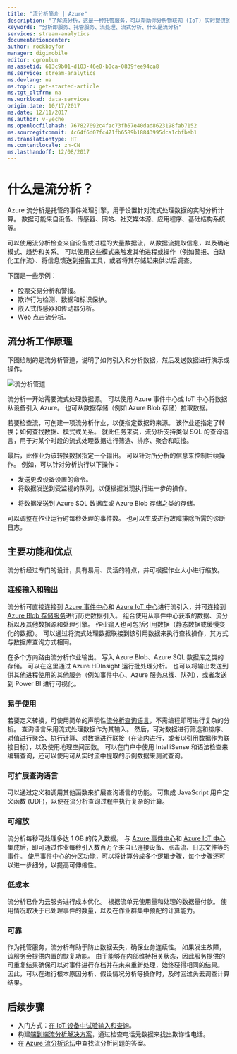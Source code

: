 ```yaml
---
title: "流分析简介 | Azure"
description: "了解流分析，这是一种托管服务，可以帮助你分析物联网 (IoT) 实时提供的流式数据。"
keywords: "分析即服务、托管服务、流处理、流式分析、什么是流分析"
services: stream-analytics
documentationcenter: 
author: rockboyfor
manager: digimobile
editor: cgronlun
ms.assetid: 613c9b01-d103-46e0-b0ca-0839fee94ca8
ms.service: stream-analytics
ms.devlang: na
ms.topic: get-started-article
ms.tgt_pltfrm: na
ms.workload: data-services
origin.date: 10/17/2017
ms.date: 12/11/2017
ms.author: v-yeche
ms.openlocfilehash: 767827092c4fac73fb57e40dad8623198fab7152
ms.sourcegitcommit: 4c64f6d07fc471fb6589b18843995dca1cbfbeb1
ms.translationtype: HT
ms.contentlocale: zh-CN
ms.lasthandoff: 12/08/2017
---
```

# <a name="what-is-stream-analytics"></a>什么是流分析？

Azure 流分析是托管的事件处理引擎，用于设置针对流式处理数据的实时分析计算。 数据可能来自设备、传感器、网站、社交媒体源、应用程序、基础结构系统等。 

可以使用流分析检查来自设备或进程的大量数据流，从数据流提取信息，以及确定模式、趋势和关系。 可以使用这些模式来触发其他进程或操作（例如警报、自动化工作流）、将信息馈送到报告工具，或者将其存储起来供以后调查。 

下面是一些示例：

* 股票交易分析和警报。
* 欺诈行为检测、数据和标识保护。 
* 嵌入式传感器和传动器分析。
* Web 点击流分析。

## <a name="how-does-stream-analytics-work"></a>流分析工作原理

下图绘制的是流分析管道，说明了如何引入和分析数据，然后发送数据进行演示或操作。 

![流分析管道](./media/stream-analytics-introduction/stream_analytics_intro_pipeline.png)

流分析一开始需要流式处理数据源。 可以使用 Azure 事件中心或 IoT 中心将数据从设备引入 Azure。 也可从数据存储（例如 Azure Blob 存储）拉取数据。 

若要检查流，可创建一项流分析作业，以便指定数据的来源。 该作业还指定了转换；如何查找数据、模式或关系。 就此任务来说，流分析支持类似 SQL 的查询语言，用于对某个时段的流式处理数据进行筛选、排序、聚合和联接。

最后，此作业为该转换数据指定一个输出。 可以针对所分析的信息来控制后续操作。 例如，可以针对分析执行以下操作：

* 发送更改设备设置的命令。 
* 将数据发送到受监视的队列，以便根据发现执行进一步的操作。 
<!-- Not Available * Send data to a Power BI dashboard.-->
* 将数据发送到 Azure SQL 数据库或 Azure Blob 存储之类的存储。
<!-- Not Available Data Lake Store in Azure.CN-->

可以调整在作业运行时每秒处理的事件数。 也可以生成进行故障排除所需的诊断日志。

## <a name="key-capabilities-and-benefits"></a>主要功能和优点

流分析经过专门的设计，具有易用、灵活的特点，并可根据作业大小进行缩放。

### <a name="connect-inputs-and-outputs"></a>连接输入和输出

流分析可直接连接到 [Azure 事件中心](https://www.azure.cn/home/features/event-hubs/)和 [Azure IoT 中心](https://www.azure.cn/home/features/iot-hub/)进行流引入，并可连接到 [Azure Blob 存储服务](/storage/storage-introduction#blob-storage-accounts)进行历史数据引入。 组合使用从事件中心获取的数据、流分析以及其他数据源和处理引擎。 作业输入也可包括引用数据（静态数据或缓慢变化的数据）。 可以通过将流式处理数据联接到该引用数据来执行查找操作，其方式与数据库查询方式相同。

在多个方向路由流分析作业输出。 写入 Azure Blob、Azure SQL 数据库之类的存储。 可以在这里通过 Azure HDInsight 运行批处理分析。 也可以将输出发送到供其他进程使用的其他服务（例如事件中心、Azure 服务总线、队列），或者发送到 Power BI 进行可视化。
<!-- Not Available Data Lake Store, Azure Cosmos Db as output-->

### <a name="simple-to-use"></a>易于使用

若要定义转换，可使用简单的声明性[流分析查询语言](https://msdn.microsoft.com/library/azure/dn834998.aspx)，不需编程即可进行复杂的分析。 查询语言采用流式处理数据作为其输入。 然后，可对数据进行筛选和排序、对值进行聚合、执行计算、对数据进行联接（在流内进行，或者以引用数据作为联接目标），以及使用地理空间函数。 可以在门户中使用 IntelliSense 和语法检查来编辑查询，还可以使用可从实时流中提取的示例数据来测试查询。

### <a name="extensible-query-language"></a>可扩展查询语言

可以通过定义和调用其他函数来扩展查询语言的功能。 可集成 JavaScript 用户定义函数 (UDF)，以便在流分析查询过程中执行复杂的计算。
<!-- Not Available Azure Machine Learning --> 

### <a name="scalable"></a>可缩放

流分析每秒可处理多达 1 GB 的传入数据。 与 [Azure 事件中心](https://www.azure.cn/home/features/event-hubs/)和 [Azure IoT 中心](https://www.azure.cn/home/features/iot-hub/)集成后，即可通过作业每秒引入数百万个来自已连接设备、点击流、日志文件等的事件。 使用事件中心的分区功能，可以将计算分成多个逻辑步骤，每个步骤还可以进一步细分，以提高可伸缩性。

### <a name="low-cost"></a>低成本

流分析已作为云服务进行成本优化。 根据流单元使用量和处理的数据量付款。 使用情况取决于已处理事件的数量，以及在作业群集中预配的计算能力。

### <a name="reliable"></a>可靠

作为托管服务，流分析有助于防止数据丢失，确保业务连续性。 如果发生故障，该服务会提供内置的恢复功能。 由于能够在内部维持相关状态，因此服务提供的可重复结果确保可以对事件进行存档并在未来重新处理，始终获得相同的结果。 因此，可以在进行根本原因分析、假设情况分析等操作时，及时回过头去调查计算结果。

## <a name="next-steps"></a>后续步骤

* 入门方式：[在 IoT 设备中试验输入和查询](stream-analytics-get-started-with-azure-stream-analytics-to-process-data-from-iot-devices.md)。
* 构建[端到端流分析解决方案](stream-analytics-real-time-fraud-detection.md)，通过检查电话元数据来找出欺诈性电话。
* 在 [Azure 流分析论坛](https://social.msdn.microsoft.com/Forums/en-US/home?forum=AzureStreamAnalytics)中查找流分析问题的答案。

<!--Update_Description: update meta properties, wording update -->